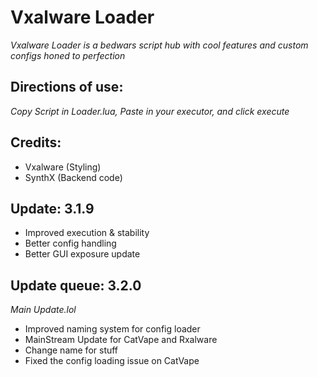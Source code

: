 # Vxalware Loader
*Vxalware Loader is a bedwars script hub with cool features and custom configs honed to perfection*
## Directions of use:
*Copy Script in Loader.lua, Paste in your executor, and click execute*
## Credits:
- Vxalware (Styling)
- SynthX (Backend code)
## Update: 3.1.9
- Improved execution & stability
- Better config handling
- Better GUI exposure update
## Update queue: 3.2.0
*Main Update.lol*
- Improved naming system for config loader
- MainStream Update for CatVape and Rxalware
- Change name for stuff
- Fixed the config loading issue on CatVape

